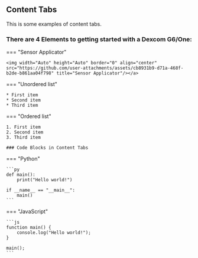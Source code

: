## Content Tabs

This is some examples of content tabs.

### There are 4 Elements to getting started with a Dexcom G6/One:

=== "Sensor Applicator"

    <img width="Auto" height="Auto" border="0" align="center"  src="https://github.com/user-attachments/assets/cb8931b9-d71a-468f-b2de-b861aa04f798" title="Sensor Applicator"/></a>

=== "Unordered list"

    * First item
    * Second item
    * Third item

=== "Ordered list"

    1. First item
    2. Second item
    3. Third item

    ### Code Blocks in Content Tabs

=== "Python"

    ```py
    def main():
        print("Hello world!")

    if __name__ == "__main__":
        main()
    ```

=== "JavaScript"

    ```js
    function main() {
        console.log("Hello world!");
    }

    main();
    ```